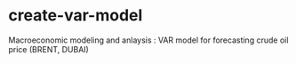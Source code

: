 # create-var-model
Macroeconomic modeling and anlaysis : VAR model for forecasting crude oil price (BRENT, DUBAI)
